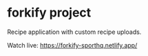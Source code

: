 # forkify project 

Recipe application with custom recipe uploads.

Watch live: https://forkify-sporthq.netlify.app/